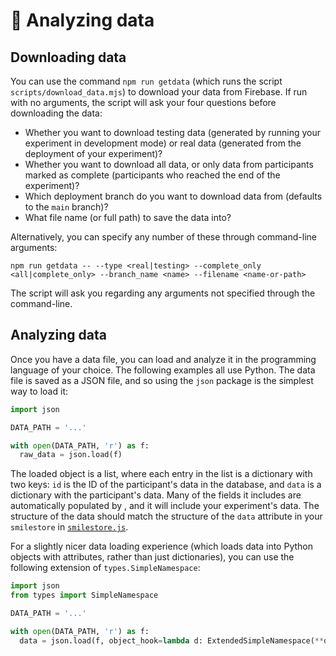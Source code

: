 # :monocle_face: Analyzing data

## Downloading data

You can use the command `npm run getdata` (which runs the script
`scripts/download_data.mjs`) to download your data from Firebase. If run with no
arguments, the script will ask your four questions before downloading the data:

- Whether you want to download testing data (generated by running your
  experiment in development mode) or real data (generated from the deployment of
  your experiment)?
- Whether you want to download all data, or only data from participants marked
  as complete (participants who reached the end of the experiment)?
- Which deployment branch do you want to download data from (defaults to the
  `main` branch)?
- What file name (or full path) to save the data into?

Alternatively, you can specify any number of these through command-line
arguments:

```
npm run getdata -- --type <real|testing> --complete_only <all|complete_only> --branch_name <name> --filename <name-or-path>
```

The script will ask you regarding any arguments not specified through the
command-line.

## Analyzing data

Once you have a data file, you can load and analyze it in the programming
language of your choice. The following examples all use Python. The data file is
saved as a JSON file, and so using the `json` package is the simplest way to
load it:

```python
import json

DATA_PATH = '...'

with open(DATA_PATH, 'r') as f:
  raw_data = json.load(f)
```

The loaded object is a list, where each entry in the list is a dictionary with
two keys: `id` is the ID of the participant's data in the database, and `data`
is a dictionary with the participant's data. Many of the fields it includes are
automatically populated by <SmileText/>, and it will include your experiment's
data. The structure of the data should match the structure of the `data`
attribute in your `smilestore` in
[`smilestore.js`](https://github.com/NYUCCL/smile/blob/data-download-script-improvements/src/stores/smilestore.js).

For a slightly nicer data loading experience (which loads data into Python
objects with attributes, rather than just dictionaries), you can use the
following extension of `types.SimpleNamespace`:

```python
import json
from types import SimpleNamespace

DATA_PATH = '...'

with open(DATA_PATH, 'r') as f:
  data = json.load(f, object_hook=lambda d: ExtendedSimpleNamespace(**d))
```
